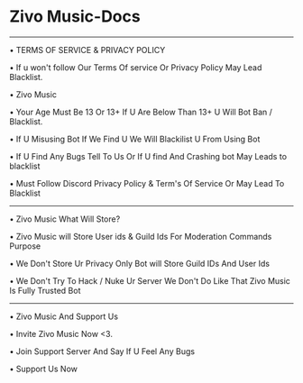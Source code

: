 # Zivo Music-Docs

________________________________________________________________________________________

• TERMS OF SERVICE & PRIVACY POLICY

• If u won't follow Our Terms Of service Or Privacy Policy May Lead Blacklist.

• Zivo Music

• Your Age Must Be 13 Or 13+ If U Are Below Than 13+ U Will Bot Ban / Blacklist.

• If U Misusing Bot If We Find U We Will Blackilist U From Using Bot

• If U Find Any Bugs Tell To Us Or If U find And Crashing bot May Leads to blacklist

• Must Follow Discord Privacy Policy & Term's Of Service Or May Lead To Blacklist

________________________________________________________________________________________

• Zivo Music What Will Store?

• Zivo Music will Store User ids & Guild Ids For Moderation Commands Purpose

• We Don't Store Ur Privacy Only Bot will Store Guild IDs And User Ids

• We Don't Try To Hack / Nuke Ur Server We Don't Do Like That Zivo Music Is Fully Trusted Bot

________________________________________________________________________________________

• Zivo Music And Support Us

• Invite Zivo Music Now <3.

• Join Support Server And Say If U Feel Any Bugs

• Support Us Now
